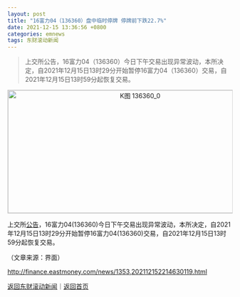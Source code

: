 ```yaml
---
layout: post
title: "16富力04（136360）盘中临时停牌 停牌前下跌22.7%"
date: 2021-12-15 13:36:56 +0800
categories: emnews
tags: 东财滚动新闻
---
```

> 上交所公告，16富力04（136360）今日下午交易出现异常波动，本所决定，自2021年12月15日13时29分开始暂停16富力04（136360）交易，自2021年12月15日13时59分起恢复交易。

<!-- EM_StockImg_Start --><p style="text-align:center;"><a href="http://quote.eastmoney.com/unify/r/1.136360" data-code="136360|1|1" data-code2="136360|1|4|" class="EmImageRemark" target="_blank"><img src="https://webquoteklinepic.eastmoney.com/GetPic.aspx?nid=1.136360&imageType=k&token=28dfeb41d35cc81d84b4664d7c23c49f&at=1" alt="K图 136360_0" data-code="K 136360|1|1" data-code2="K 136360|1|4|" style="border:#d1d1d1 1px solid;" width="578" height="276" border="0" /></a></p><!-- EM_StockImg_End --><p> 上交所<span id="Info.3332"><a href="http://data.eastmoney.com/notices/" class="infokey">公告</a></span>，16富力04(136360)今日下午交易出现异常波动，本所决定，自2021年12月15日13时29分开始暂停16富力04(136360)交易，自2021年12月15日13时59分起恢复交易。</p><p class="em_media">（文章来源：界面）</p>

<http://finance.eastmoney.com/news/1353,202112152214630119.html>

[返回东财滚动新闻](//finews.withounder.com/emnews/)｜[返回首页](//finews.withounder.com/)